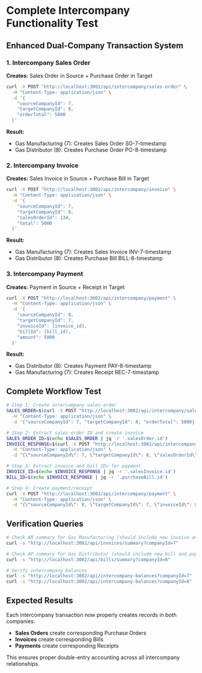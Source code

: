 # Complete Intercompany Functionality Test

## Enhanced Dual-Company Transaction System

### 1. Intercompany Sales Order
**Creates:** Sales Order in Source + Purchase Order in Target
```bash
curl -X POST "http://localhost:3002/api/intercompany/sales-order" \
  -H "Content-Type: application/json" \
  -d '{
    "sourceCompanyId": 7,
    "targetCompanyId": 8,
    "orderTotal": 5000
  }'
```
**Result:** 
- Gas Manufacturing (7): Creates Sales Order SO-7-timestamp
- Gas Distributor (8): Creates Purchase Order PO-8-timestamp

### 2. Intercompany Invoice 
**Creates:** Sales Invoice in Source + Purchase Bill in Target
```bash
curl -X POST "http://localhost:3002/api/intercompany/invoice" \
  -H "Content-Type: application/json" \
  -d '{
    "sourceCompanyId": 7,
    "targetCompanyId": 8,
    "salesOrderId": 134,
    "total": 5000
  }'
```
**Result:**
- Gas Manufacturing (7): Creates Sales Invoice INV-7-timestamp
- Gas Distributor (8): Creates Purchase Bill BILL-8-timestamp

### 3. Intercompany Payment
**Creates:** Payment in Source + Receipt in Target
```bash
curl -X POST "http://localhost:3002/api/intercompany/payment" \
  -H "Content-Type: application/json" \
  -d '{
    "sourceCompanyId": 8,
    "targetCompanyId": 7,
    "invoiceId": [invoice_id],
    "billId": [bill_id],
    "amount": 5000
  }'
```
**Result:**
- Gas Distributor (8): Creates Payment PAY-8-timestamp
- Gas Manufacturing (7): Creates Receipt REC-7-timestamp

## Complete Workflow Test
```bash
# Step 1: Create intercompany sales order
SALES_ORDER=$(curl -X POST "http://localhost:3002/api/intercompany/sales-order" \
  -H "Content-Type: application/json" \
  -d '{"sourceCompanyId": 7, "targetCompanyId": 8, "orderTotal": 5000}')

# Step 2: Extract sales order ID and create invoice
SALES_ORDER_ID=$(echo $SALES_ORDER | jq -r '.salesOrder.id')
INVOICE_RESPONSE=$(curl -X POST "http://localhost:3002/api/intercompany/invoice" \
  -H "Content-Type: application/json" \
  -d "{\"sourceCompanyId\": 7, \"targetCompanyId\": 8, \"salesOrderId\": $SALES_ORDER_ID, \"total\": 5000}")

# Step 3: Extract invoice and bill IDs for payment
INVOICE_ID=$(echo $INVOICE_RESPONSE | jq -r '.salesInvoice.id')
BILL_ID=$(echo $INVOICE_RESPONSE | jq -r '.purchaseBill.id')

# Step 4: Create payment/receipt
curl -X POST "http://localhost:3002/api/intercompany/payment" \
  -H "Content-Type: application/json" \
  -d "{\"sourceCompanyId\": 8, \"targetCompanyId\": 7, \"invoiceId\": $INVOICE_ID, \"billId\": $BILL_ID, \"amount\": 5000}"
```

## Verification Queries
```bash
# Check AR summary for Gas Manufacturing (should include new invoice and receipt)
curl -s "http://localhost:3002/api/invoices/summary?companyId=7"

# Check AP summary for Gas Distributor (should include new bill and payment)
curl -s "http://localhost:3002/api/bills/summary?companyId=8"

# Verify intercompany balances
curl -s "http://localhost:3002/api/intercompany-balances?companyId=7"
curl -s "http://localhost:3002/api/intercompany-balances?companyId=8"
```

## Expected Results
Each intercompany transaction now properly creates records in both companies:
- **Sales Orders** create corresponding Purchase Orders
- **Invoices** create corresponding Bills
- **Payments** create corresponding Receipts

This ensures proper double-entry accounting across all intercompany relationships.